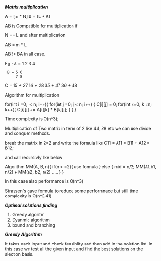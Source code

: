 ***Matrix multiplication***     

A = [m * N] B = [L * K]

AB is Compatible for multiplication if

N == L  and after multiplication 

AB = m * L

AB != BA in all case.

Eg ; A = 1 2
         3 4

     B = 5 6
         7 8

C = 1*5 + 2*7   1*6 + 2*8
    3*5 + 4*7   3*6 + 4*8

Algorithm for multiplication

for(int i =0; i< n; i++){
  for(int j =0; j < n; i++) {
      C[i][j] = 0;
      for(int k=0; k <n; k++){
          C[i][j] += A[i][k] * B[k][j];
      }
  }
}

Time complexity is O(n^3);

Multiplication of Two matrix in term of 2 like 4*4, 8*8 etc
we can use divide and conquer methods.

break the matrix in 2*2 and write the formula
like C11 = A11 * B11 + A12 * B12;

and call recursivly like below

Algorithm MM(A, B, n){
    if(n < =2){
        use formula 
    }
    else {
      mid = n/2;
      MM(A1,b1, n/2) + MM(a2, b2, n/2)
      .....
    }
}

In this case also performance is O(n^3)

Strassen's gave formula to reduce some performnace but still time complexity is O(n^2.41)


***Optimal solutions finding***

1. Greedy algoritm
2. Dyanmic algorithm
3. bound and branching



***Greedy Algorithm***

It takes each input and check feasiblity and then add in the solution list.
In this case we test all the given input and find the best solutions on the slection basis.

